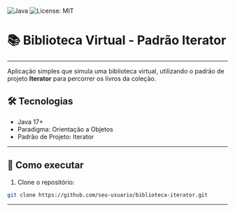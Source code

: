 ![Java](https://img.shields.io/badge/Java-ED8B00?style=for-the-badge&logo=java&logoColor=white)
![License: MIT](https://img.shields.io/badge/License-MIT-yellow.svg)

# 📚 Biblioteca Virtual - Padrão Iterator

---

Aplicação simples que simula uma biblioteca virtual, utilizando o padrão de projeto **Iterator** para percorrer os livros da coleção.

## 🛠️ Tecnologias
- Java 17+
- Paradigma: Orientação a Objetos
- Padrão de Projeto: Iterator

---

## 🚀 Como executar
1. Clone o repositório:
```bash
git clone https://github.com/seu-usuario/biblioteca-iterator.git
```

---